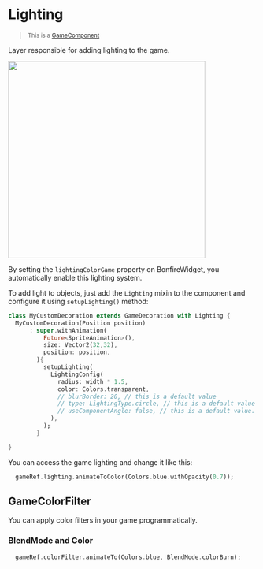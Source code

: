 # Lighting

> <small>This is a [GameComponent](https://github.com/RafaelBarbosatec/bonfire/blob/master/lib/base/game_component.dart)</small>

Layer responsible for adding lighting to the game.

<img width=400 src="../../_media/example_lighting.jpg"></img>

By setting the `lightingColorGame` property on BonfireWidget, you automatically enable this lighting system. 

To add light to objects, just add the `Lighting` mixin to the component and configure it using `setupLighting()` method:

```dart
class MyCustomDecoration extends GameDecoration with Lighting {
  MyCustomDecoration(Position position)
      : super.withAnimation(
          Future<SpriteAnimation>(),
          size: Vector2(32,32),
          position: position,
        ){
          setupLighting(
            LightingConfig(
              radius: width * 1.5,
              color: Colors.transparent,
              // blurBorder: 20, // this is a default value
              // type: LightingType.circle, // this is a default value
              // useComponentAngle: false, // this is a default value. When true, light rotates together when a component changes its `angle` param.
            ),
          );
        }

}
```

You can access the game lighting and change it like this:

```dart
  gameRef.lighting.animateToColor(Colors.blue.withOpacity(0.7));
```

## GameColorFilter

You can apply color filters in your game programmatically.

### BlendMode and Color

```dart
  gameRef.colorFilter.animateTo(Colors.blue, BlendMode.colorBurn);
```

